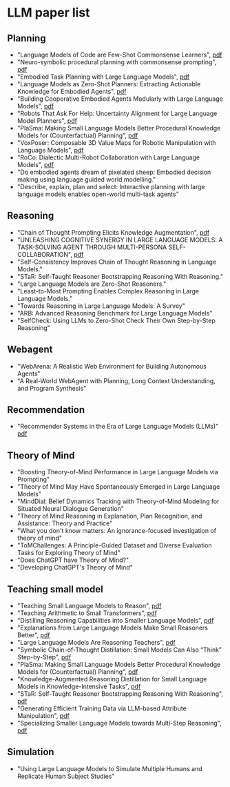# LLM paper list

## Planning
+ "Language Models of Code are Few-Shot Commonsense Learners", [pdf](https://arxiv.org/pdf/2210.07128.pdf)
+ "Neuro-symbolic procedural planning with commonsense prompting", [pdf](https://arxiv.org/pdf/2206.02928.pdf)
+ "Embodied Task Planning with Large Language Models", [pdf](https://arxiv.org/pdf/2307.01848.pdf)
+ "Language Models as Zero-Shot Planners: Extracting Actionable Knowledge for Embodied Agents", [pdf](https://arxiv.org/pdf/2201.07207.pdf)
+ "Building Cooperative Embodied Agents Modularly with Large Language Models", [pdf](https://arxiv.org/pdf/2307.02485.pdf)
+ "Robots That Ask For Help: Uncertainty Alignment for Large Language Model Planners", [pdf](https://arxiv.org/pdf/2307.01928.pdf)
+ "PlaSma: Making Small Language Models Better Procedural Knowledge Models for (Counterfactual) Planning", [pdf](https://arxiv.org/pdf/2305.19472.pdf)
+ "VoxPoser: Composable 3D Value Maps for Robotic Manipulation with Language Models", [pdf](https://voxposer.github.io/voxposer.pdf)
+ "RoCo: Dialectic Multi-Robot Collaboration with Large Language Models", [pdf](https://arxiv.org/pdf/2307.04738.pdf)
+ "Do embodied agents dream of pixelated sheep: Embodied decision making using language guided world modelling."
+ "Describe, explain, plan and select: Interactive planning with large language models enables open-world multi-task agents"


## Reasoning
+ "Chain of Thought Prompting Elicits Knowledge Augmentation", [pdf](https://arxiv.org/pdf/2201.11903.pdf)
+ "UNLEASHING COGNITIVE SYNERGY IN LARGE LANGUAGE MODELS: A TASK-SOLVING AGENT THROUGH MULTI-PERSONA SELF-COLLABORATION", [pdf](https://arxiv.org/pdf/2307.05300.pdf)
+ "Self-Consistency Improves Chain of Thought Reasoning in Language Models."
+ "STaR: Self-Taught Reasoner Bootstrapping Reasoning With Reasoning."
+  "Large Language Models are Zero-Shot Reasoners."
+  "Least-to-Most Prompting Enables Complex Reasoning in Large Language Models."
+  "Towards Reasoning in Large Language Models: A Survey"
+  "ARB: Advanced Reasoning Benchmark for Large Language Models"
+  "SelfCheck: Using LLMs to Zero-Shot Check Their Own Step-by-Step Reasoning"


## Webagent
+ "WebArena: A Realistic Web Environment for Building Autonomous Agents"
+ "A Real-World WebAgent with Planning, Long Context Understanding, and Program Synthesis"

## Recommendation
+ "Recommender Systems in the Era of Large Language Models (LLMs)" [pdf](https://arxiv.org/pdf/2307.02046.pdf)



## Theory of Mind
+ "Boosting Theory-of-Mind Performance in Large Language Models via Prompting"
+ "Theory of Mind May Have Spontaneously Emerged in Large Language Models"
+ "MindDial: Belief Dynamics Tracking with Theory-of-Mind Modeling for Situated Neural Dialogue Generation"
+ "Theory of Mind Reasoning in Explanation, Plan Recognition, and Assistance: Theory and Practice"
+ "What you don't know matters: An ignorance-focused investigation of theory of mind"
+ "ToMChallenges: A Principle-Guided Dataset and Diverse Evaluation Tasks for Exploring Theory of Mind"
+ "Does ChatGPT have Theory of Mind?"
+ "Developing ChatGPT's Theory of Mind"


## Teaching small model
+ "Teaching Small Language Models to Reason", [pdf](https://arxiv.org/pdf/2212.08410.pdf)
+ "Teaching Arithmetic to Small Transformers", [pdf](https://arxiv.org/pdf/2307.03381.pdf)
+ "Distilling Reasoning Capabilities into Smaller Language Models", [pdf](https://arxiv.org/pdf/2212.00193.pdf)
+ "Explanations from Large Language Models Make Small Reasoners Better", [pdf](https://arxiv.org/pdf/2210.06726.pdf)
+ "Large Language Models Are Reasoning Teachers", [pdf](https://arxiv.org/pdf/2212.10071.pdf)
+ "Symbolic Chain-of-Thought Distillation: Small Models Can Also “Think” Step-by-Step", [pdf](https://arxiv.org/pdf/2306.14050.pdf)
+ "PlaSma: Making Small Language Models Better Procedural Knowledge Models for (Counterfactual) Planning", [pdf](https://arxiv.org/pdf/2305.19472.pdf)
+ "Knowledge-Augmented Reasoning Distillation for Small Language Models in Knowledge-Intensive Tasks", [pdf](https://arxiv.org/pdf/2305.18395.pdf)
+ "STaR: Self-Taught Reasoner Bootstrapping Reasoning With Reasoning", [pdf]()
+ "Generating Efficient Training Data via LLM-based Attribute Manipulation", [pdf]()
+ "Specializing Smaller Language Models towards Multi-Step Reasoning", [pdf]()


## Simulation
+ "Using Large Language Models to Simulate Multiple Humans and Replicate Human Subject Studies"
